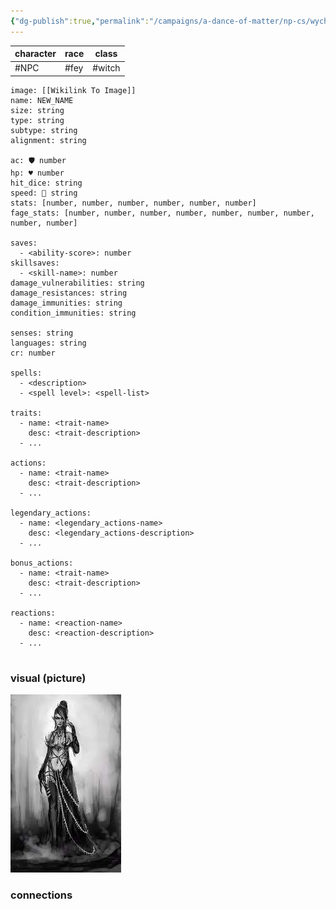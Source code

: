 ```yaml
---
{"dg-publish":true,"permalink":"/campaigns/a-dance-of-matter/np-cs/wych-killer/"}
---
```


| character | race   | class   |
| --------- | ------ | ------- |
| #NPC      | #fey | #witch |

```statblock
image: [[Wikilink To Image]]
name: NEW_NAME
size: string
type: string
subtype: string
alignment: string

ac: 🛡 number
hp: ♥ number
hit_dice: string
speed: 👟 string
stats: [number, number, number, number, number, number]
fage_stats: [number, number, number, number, number, number, number, number, number]

saves:
  - <ability-score>: number
skillsaves:
  - <skill-name>: number
damage_vulnerabilities: string
damage_resistances: string
damage_immunities: string
condition_immunities: string

senses: string
languages: string
cr: number

spells:
  - <description>
  - <spell level>: <spell-list>
  
traits:
  - name: <trait-name>
    desc: <trait-description>
  - ...
  
actions:
  - name: <trait-name>
    desc: <trait-description>
  - ...
  
legendary_actions:
  - name: <legendary_actions-name>
    desc: <legendary_actions-description>
  - ...
  
bonus_actions:
  - name: <trait-name>
    desc: <trait-description>
  - ...
  
reactions:
  - name: <reaction-name>
    desc: <reaction-description>
  - ...
  
```


### visual (picture)
![attachments/Fey_Wych_Killer.jpg|Fey_Wych_Killer|400](/img/user/attachments/Fey_Wych_Killer.jpg)
### connections